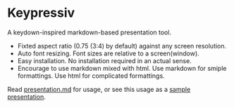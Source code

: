 Keypressiv
==========

A keydown-inspired markdown-based presentation tool.

* Fixted aspect ratio (0.75 (3:4) by default) against any screen resolution.
* Auto font resizing. Font sizes are relative to a screen(window).
* Easy installation. No installation required in an actual sense.
* Encourage to use markdown mixed with html. Use markdown for smiple formattings. Use html for complicated formattings. 

Read [presentation.md](presentation.md) for usage,
or see this usage as a [sample presentation](tos-kamiya.github.io/keypressiv/).
